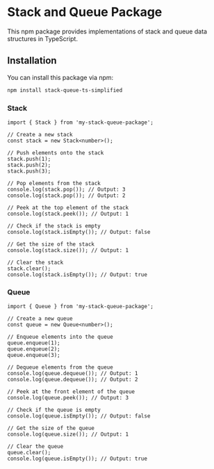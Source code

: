 # Stack and Queue Package

This npm package provides implementations of stack and queue data structures in TypeScript.

## Installation

You can install this package via npm:

```bash
npm install stack-queue-ts-simplified
```

### Stack

```
import { Stack } from 'my-stack-queue-package';

// Create a new stack
const stack = new Stack<number>();

// Push elements onto the stack
stack.push(1);
stack.push(2);
stack.push(3);

// Pop elements from the stack
console.log(stack.pop()); // Output: 3
console.log(stack.pop()); // Output: 2

// Peek at the top element of the stack
console.log(stack.peek()); // Output: 1

// Check if the stack is empty
console.log(stack.isEmpty()); // Output: false

// Get the size of the stack
console.log(stack.size()); // Output: 1

// Clear the stack
stack.clear();
console.log(stack.isEmpty()); // Output: true
```

### Queue
```
import { Queue } from 'my-stack-queue-package';

// Create a new queue
const queue = new Queue<number>();

// Enqueue elements into the queue
queue.enqueue(1);
queue.enqueue(2);
queue.enqueue(3);

// Dequeue elements from the queue
console.log(queue.dequeue()); // Output: 1
console.log(queue.dequeue()); // Output: 2

// Peek at the front element of the queue
console.log(queue.peek()); // Output: 3

// Check if the queue is empty
console.log(queue.isEmpty()); // Output: false

// Get the size of the queue
console.log(queue.size()); // Output: 1

// Clear the queue
queue.clear();
console.log(queue.isEmpty()); // Output: true
```
